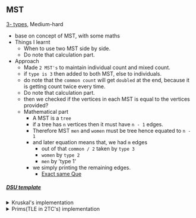 ## MST

[3- types](https://www.hackerearth.com/practice/algorithms/graphs/minimum-spanning-tree/practice-problems/algorithm/3-types/), Medium-hard

- base on concept of MST, with some maths
- Things I learnt
  - When to use two MST side by side.
  - Do note that calculation part.
- Approach
  - Made `2 MST's` to maintain individual count and mixed count.
  - if `type is 3` then added to both MST, else to individuals.
  - do note that the `common count` will get `doubled` at the end, because it is getting count twice every time.
  - Do note that calculation part.
  - then we checked if the vertices in each MST is equal to the vertices provided?
  - Mathematical part
    - A MST is a `tree`
    - if a tree has `n` vertices then it must have `n - 1` edges.
    - Therefore MST `men` and `women` must be tree hence equated to `n - 1`
    - and later equation means that, we had `m` edges
      - out of that `common / 2` taken by `type 3`
      - `women` by `type 2`
      - `men` by 'type 1'
    - we simply printing the remaining edges.
      - [Exact same Que](https://leetcode.com/problems/remove-max-number-of-edges-to-keep-graph-fully-traversable/)

##### [DSU template](https://github.com/mayankdutta/code_template/blob/main/dsu.cpp)

<details>

 <summary>Kruskal's implementation</summary>

```cpp
struct info {
    int from, to, weight;
};

void solve() {
    int n, m;
    cin >> n >> m;

    vector<info> edges(m);

    for (int i = 0; i < m; i++) {
        cin >> edges[i].from >> edges[i].to >> edges[i].weight;
    }

    sort(all(edges),
        [](const auto &a, const auto &b) -> bool { return a.wt > b.wt; });

    UnionFind men(n + 5);
    UnionFind women(n + 5);

    int common = 0;
    int countMen = 0;
    int countWomen = 0;

    for (const auto &i : edges) {
        if (i.weight == 3) {
            if (!men.isSameSet(i.from, i.to)) {
                men.unionSet(i.from, i.to);
                common++;
            }
            if (!women.isSameSet(i.from, i.to)) {
                women.unionSet(i.from, i.to);
                common++;
            }
        } else if (i.weight == 2) {
            if (!women.isSameSet(i.from, i.to)) {
                women.unionSet(i.from, i.to);
                countWomen++;
            }
        } else if (i.weight == 1) {
            if (!men.isSameSet(i.from, i.to)) {
                men.unionSet(i.from, i.to);
                countMen++;
            }
        }
    }

    if (common / 2 + countMen == n - 1 and common / 2 + countWomen == n - 1) {
        cout << m - common / 2 - countMen - countWomen << '\n';
    } else
        cout << "-1\n";
}

```

</details>
    
<details>

   <summary>Prims(TLE in 2TC's) implementation</summary>

```cpp
void add_edge(map<int, vector<pair<int, int>>> &mp, int u, int v, int type) {
    mp[u].push_back(make_pair(type, v));
    mp[v].push_back(make_pair(type, u));
}

int main() {
    int n, k;
    cin >> n >> k;
    map<int, vector<pair<int, int>>> edges;

    for (int i = 0; i < k; i++) {
        int u, v, type;
        cin >> u >> v >> type;

        add_edge(edges, u, v, type);
    }

    vector<int> male(n, false);
    vector<int> female(n, false);

    priority_queue<pair<int, int>> pq;

    pq.push({0, 1});
    male[0] = true;
    female[0] = true;

    int cnt = 0;

    while (!pq.empty()) {
        pair<int, int> temp = pq.top();
        pq.pop();

        int temp2 = temp.first;
        int node = temp.second;

        if (temp2 == 3 && (!male[node - 1] || !female[node - 1])) {
          male[node - 1] = true;
          female[node - 1] = true;
          cnt++;
        } else if (temp2 == 2 && !female[node - 1]) {
          female[node - 1] = true;
          cnt++;
        } else if (temp2 == 1 && !male[node - 1]) {
          male[node - 1] = true;
          cnt++;
        }

        for (auto x : edges[node]) {
          if (x.first == 3 && (!male[x.second - 1] || !female[x.second - 1]))
            pq.push(x);
          if (x.first == 2 && !female[x.second - 1])
            pq.push(x);
          if (x.first == 1 && !male[x.second - 1])
            pq.push(x);
        }
    }
    bool flag = true;
    for (int i = 0; i < n; i++) {
        if (!male[i] || !female[i]) {
            flag = false;
            break;
        }
    }
    if (!flag)
        cout << "-1\n";
    else
        cout << k - cnt << '\n';
    return 0;
}

```

</details>
